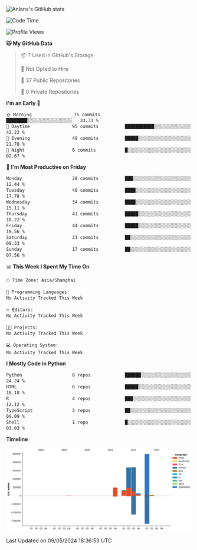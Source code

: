 <!-- ![Anlans's GitHub stats](https://github-readme-stats.vercel.app/api?username=Anlans) -->
![Anlans's GitHub stats](https://github-readme-stats.vercel.app/api?username=Anlans&rank_icon=github)

<!--START_SECTION:waka-->
![Code Time](http://img.shields.io/badge/Code%20Time-0%20secs-blue)

![Profile Views](http://img.shields.io/badge/Profile%20Views-51-blue)

**🐱 My GitHub Data** 

> 📦 ? Used in GitHub's Storage 
 > 
> 🚫 Not Opted to Hire
 > 
> 📜 37 Public Repositories 
 > 
> 🔑 0 Private Repositories 
 > 
**I'm an Early 🐤** 

```text
🌞 Morning                75 commits          ████████░░░░░░░░░░░░░░░░░   33.33 % 
🌆 Daytime                95 commits          ███████████░░░░░░░░░░░░░░   42.22 % 
🌃 Evening                49 commits          █████░░░░░░░░░░░░░░░░░░░░   21.78 % 
🌙 Night                  6 commits           █░░░░░░░░░░░░░░░░░░░░░░░░   02.67 % 
```
📅 **I'm Most Productive on Friday** 

```text
Monday                   28 commits          ███░░░░░░░░░░░░░░░░░░░░░░   12.44 % 
Tuesday                  40 commits          ████░░░░░░░░░░░░░░░░░░░░░   17.78 % 
Wednesday                34 commits          ████░░░░░░░░░░░░░░░░░░░░░   15.11 % 
Thursday                 41 commits          █████░░░░░░░░░░░░░░░░░░░░   18.22 % 
Friday                   44 commits          █████░░░░░░░░░░░░░░░░░░░░   19.56 % 
Saturday                 21 commits          ██░░░░░░░░░░░░░░░░░░░░░░░   09.33 % 
Sunday                   17 commits          ██░░░░░░░░░░░░░░░░░░░░░░░   07.56 % 
```


📊 **This Week I Spent My Time On** 

```text
🕑︎ Time Zone: Asia/Shanghai

💬 Programming Languages: 
No Activity Tracked This Week

🔥 Editors: 
No Activity Tracked This Week

🐱‍💻 Projects: 
No Activity Tracked This Week

💻 Operating System: 
No Activity Tracked This Week
```

**I Mostly Code in Python** 

```text
Python                   8 repos             ██████░░░░░░░░░░░░░░░░░░░   24.24 % 
HTML                     6 repos             █████░░░░░░░░░░░░░░░░░░░░   18.18 % 
R                        4 repos             ███░░░░░░░░░░░░░░░░░░░░░░   12.12 % 
TypeScript               3 repos             ██░░░░░░░░░░░░░░░░░░░░░░░   09.09 % 
Shell                    1 repo              █░░░░░░░░░░░░░░░░░░░░░░░░   03.03 % 
```



**Timeline**

![Lines of Code chart](https://raw.githubusercontent.com/Anlans/Anlans/main/assets/bar_graph.png)


 Last Updated on 09/05/2024 18:36:53 UTC
<!--END_SECTION:waka-->
